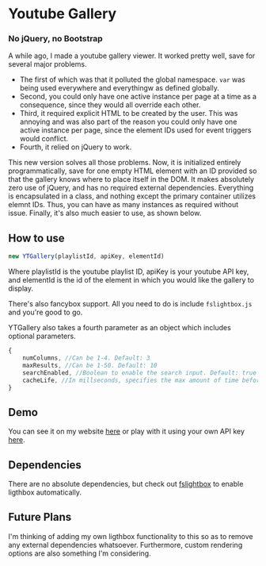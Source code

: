 # Youtube Gallery
### No jQuery, no Bootstrap

A while ago, I made a youtube gallery viewer. It worked pretty well, save for several major problems.
- The first of which was that it polluted the global namespace. `var` was being used everywhere and everythingw as defined globally.
- Second, you could only have one active instance per page at a time as a consequence, since they would all override each other.
- Third, it required explicit HTML to be created by the user. This was annoying and was also part of the reason you could only have one active instance per page, since the element IDs used for event triggers would conflict.
- Fourth, it relied on jQuery to work.

This new version solves all those problems. Now, it is initialized entirely programmatically, save for one empty HTML element with an ID provided so that the gallery knows where to place itself in the DOM.
It makes absolutely zero use of jQuery, and has no required external dependencies. Everything is encapsulated in a class, and nothing except the primary container utilizes elemnt IDs. Thus, you can have as many instances as required without issue.
Finally, it's also much easier to use, as shown below.

## How to use
```js
new YTGallery(playlistId, apiKey, elementId)
```

Where playlistId is the youtube playlist ID, apiKey is your youtube API key, and elementId is the id of the element in which you would like the gallery to display.

There's also fancybox support. All you need to do is include `fslightbox.js` and you're good to go.

YTGallery also takes a fourth parameter as an object which includes optional parameters.

```js
{
    numColumns, //Can be 1-4. Default: 3
    maxResults, //Can be 1-50. Default: 10
    searchEnabled, //Boolean to enable the search input. Default: true
    cacheLife, //In millseconds, specifies the max amount of time before the cache will be rebuilt. Default: 86400000 (1 day)
}
```

## Demo
You can see it on my website [here](https://miromanestar.com/projects/ytgallery) or play with it using your own API key [here](https://miromanestar.github.io/Youtube-Gallery/).

## Dependencies
There are no absolute dependencies, but check out [fslightbox](https://fslightbox.com/) to enable ligthbox automatically.

## Future Plans
I'm thinking of adding my own ligthbox functionality to this so as to remove any external dependencies whatsoever.
Furthermore, custom rendering options are also something I'm considering.
